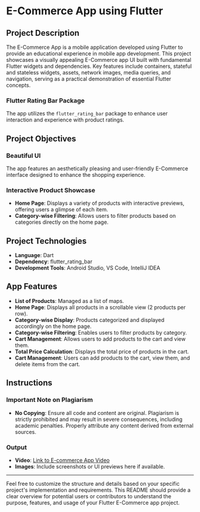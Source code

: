 # E-Commerce App using Flutter

## Project Description

The E-Commerce App is a mobile application developed using Flutter to provide an educational experience in mobile app development. This project showcases a visually appealing E-Commerce app UI built with fundamental Flutter widgets and dependencies. Key features include containers, stateful and stateless widgets, assets, network images, media queries, and navigation, serving as a practical demonstration of essential Flutter concepts.

### Flutter Rating Bar Package

The app utilizes the `flutter_rating_bar` package to enhance user interaction and experience with product ratings.

## Project Objectives

### Beautiful UI

The app features an aesthetically pleasing and user-friendly E-Commerce interface designed to enhance the shopping experience.

### Interactive Product Showcase

- **Home Page**: Displays a variety of products with interactive previews, offering users a glimpse of each item.
- **Category-wise Filtering**: Allows users to filter products based on categories directly on the home page.

## Project Technologies

- **Language**: Dart
- **Dependency**: flutter_rating_bar
- **Development Tools**: Android Studio, VS Code, IntelliJ IDEA

## App Features

- **List of Products**: Managed as a list of maps.
- **Home Page**: Displays all products in a scrollable view (2 products per row).
- **Category-wise Display**: Products categorized and displayed accordingly on the home page.
- **Category-wise Filtering**: Enables users to filter products by category.
- **Cart Management**: Allows users to add products to the cart and view them.
- **Total Price Calculation**: Displays the total price of products in the cart.
- **Cart Management**: Users can add products to the cart, view them, and delete items from the cart.

## Instructions

### Important Note on Plagiarism

- **No Copying**: Ensure all code and content are original. Plagiarism is strictly prohibited and may result in severe consequences, including academic penalties. Properly attribute any content derived from external sources.

### Output

- **Video**: [Link to E-commerce App Video](link_to_your_video.mp4)
- **Images**: Include screenshots or UI previews here if available.

---

Feel free to customize the structure and details based on your specific project's implementation and requirements. This README should provide a clear overview for potential users or contributors to understand the purpose, features, and usage of your Flutter E-Commerce app project.
